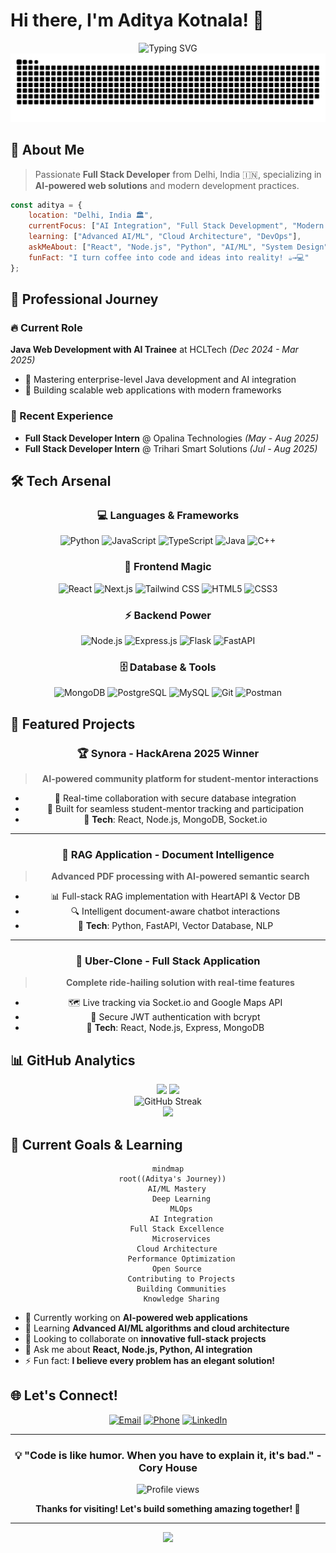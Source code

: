 # Hi there, I'm Aditya Kotnala! 👋

<div align="center">
  <img src="https://readme-typing-svg.herokuapp.com?font=Fira+Code&weight=600&size=28&pause=1000&color=00D4FF&center=true&vCenter=true&random=false&width=600&lines=Full+Stack+Developer+%F0%9F%9A%80;AI+%26+Web+Development+Expert+%F0%9F%A4%96;Building+the+Future+with+Code+%F0%9F%92%BB;Always+Learning%2C+Always+Growing+%F0%9F%8C%B1" alt="Typing SVG" />
</div>

<div align="center">
  <img src="https://github.com/Platane/snk/raw/output/github-contribution-grid-snake.svg" alt="Snake animation" />
</div>

## 🌟 About Me

> Passionate **Full Stack Developer** from Delhi, India 🇮🇳, specializing in **AI-powered web solutions** and modern development practices.

```javascript
const aditya = {
    location: "Delhi, India 🏛️",
    currentFocus: ["AI Integration", "Full Stack Development", "Modern Web Apps"],
    learning: ["Advanced AI/ML", "Cloud Architecture", "DevOps"],
    askMeAbout: ["React", "Node.js", "Python", "AI/ML", "System Design"],
    funFact: "I turn coffee into code and ideas into reality! ☕→💻"
};
```

## 💼 Professional Journey

### 🔥 Current Role
**Java Web Development with AI Trainee** at HCLTech *(Dec 2024 - Mar 2025)*
- 🚀 Mastering enterprise-level Java development and AI integration
- 🎯 Building scalable web applications with modern frameworks

### 🌟 Recent Experience
- **Full Stack Developer Intern** @ Opalina Technologies *(May - Aug 2025)*
- **Full Stack Developer Intern** @ Trihari Smart Solutions *(Jul - Aug 2025)*

## 🛠️ Tech Arsenal

<div align="center">
  
### 💻 Languages & Frameworks
![Python](https://img.shields.io/badge/Python-3776AB?style=for-the-badge&logo=python&logoColor=white)
![JavaScript](https://img.shields.io/badge/JavaScript-F7DF1E?style=for-the-badge&logo=javascript&logoColor=black)
![TypeScript](https://img.shields.io/badge/TypeScript-007ACC?style=for-the-badge&logo=typescript&logoColor=white)
![Java](https://img.shields.io/badge/Java-ED8B00?style=for-the-badge&logo=openjdk&logoColor=white)
![C++](https://img.shields.io/badge/C++-00599C?style=for-the-badge&logo=cplusplus&logoColor=white)

### 🎨 Frontend Magic
![React](https://img.shields.io/badge/React-20232A?style=for-the-badge&logo=react&logoColor=61DAFB)
![Next.js](https://img.shields.io/badge/Next.js-000000?style=for-the-badge&logo=nextdotjs&logoColor=white)
![Tailwind CSS](https://img.shields.io/badge/Tailwind_CSS-38B2AC?style=for-the-badge&logo=tailwind-css&logoColor=white)
![HTML5](https://img.shields.io/badge/HTML5-E34F26?style=for-the-badge&logo=html5&logoColor=white)
![CSS3](https://img.shields.io/badge/CSS3-1572B6?style=for-the-badge&logo=css3&logoColor=white)

### ⚡ Backend Power
![Node.js](https://img.shields.io/badge/Node.js-43853D?style=for-the-badge&logo=node.js&logoColor=white)
![Express.js](https://img.shields.io/badge/Express.js-404D59?style=for-the-badge&logo=express&logoColor=white)
![Flask](https://img.shields.io/badge/Flask-000000?style=for-the-badge&logo=flask&logoColor=white)
![FastAPI](https://img.shields.io/badge/FastAPI-005571?style=for-the-badge&logo=fastapi)

### 🗄️ Database & Tools
![MongoDB](https://img.shields.io/badge/MongoDB-4EA94B?style=for-the-badge&logo=mongodb&logoColor=white)
![PostgreSQL](https://img.shields.io/badge/PostgreSQL-316192?style=for-the-badge&logo=postgresql&logoColor=white)
![MySQL](https://img.shields.io/badge/MySQL-00000F?style=for-the-badge&logo=mysql&logoColor=white)
![Git](https://img.shields.io/badge/Git-F05032?style=for-the-badge&logo=git&logoColor=white)
![Postman](https://img.shields.io/badge/Postman-FF6C37?style=for-the-badge&logo=postman&logoColor=white)

</div>

## 🚀 Featured Projects

<div align="center">
  
### 🏆 Synora - HackArena 2025 Winner
> **AI-powered community platform for student-mentor interactions**
- 🤖 Real-time collaboration with secure database integration
- 🎯 Built for seamless student-mentor tracking and participation
- 🔧 **Tech**: React, Node.js, MongoDB, Socket.io

---

### 📄 RAG Application - Document Intelligence
> **Advanced PDF processing with AI-powered semantic search**
- 📊 Full-stack RAG implementation with HeartAPI & Vector DB
- 🔍 Intelligent document-aware chatbot interactions
- 🔧 **Tech**: Python, FastAPI, Vector Database, NLP

---

### 🚗 Uber-Clone - Full Stack Application
> **Complete ride-hailing solution with real-time features**
- 🗺️ Live tracking via Socket.io and Google Maps API
- 🔐 Secure JWT authentication with bcrypt
- 🔧 **Tech**: React, Node.js, Express, MongoDB

</div>

## 📊 GitHub Analytics

<div align="center">
  <img height="180em" src="https://github-readme-stats.vercel.app/api?username=adityakotnala&show_icons=true&theme=tokyonight&include_all_commits=true&count_private=true"/>
  <img height="180em" src="https://github-readme-stats.vercel.app/api/top-langs/?username=adityakotnala&layout=compact&langs_count=8&theme=tokyonight"/>
</div>

<div align="center">
  <img src="https://github-readme-streak-stats.herokuapp.com/?user=adityakotnala&theme=tokyonight" alt="GitHub Streak" />
</div>

<div align="center">
  <img src="https://github-profile-trophy.vercel.app/?username=adityakotnala&theme=tokyonight&no-frame=true&no-bg=false&margin-w=4&row=1" />
</div>

## 🎯 Current Goals & Learning

<div align="center">
  
```mermaid
mindmap
  root((Aditya's Journey))
    AI/ML Mastery
      Deep Learning
      MLOps
      AI Integration
    Full Stack Excellence
      Microservices
      Cloud Architecture  
      Performance Optimization
    Open Source
      Contributing to Projects
      Building Communities
      Knowledge Sharing
```

</div>

- 🔭 Currently working on **AI-powered web applications**
- 🌱 Learning **Advanced AI/ML algorithms and cloud architecture**
- 👯 Looking to collaborate on **innovative full-stack projects**
- 💬 Ask me about **React, Node.js, Python, AI integration**
- ⚡ Fun fact: **I believe every problem has an elegant solution!**

## 🌐 Let's Connect!

<div align="center">
  
[![Email](https://img.shields.io/badge/Email-adityakotnala6@gmail.com-red?style=for-the-badge&logo=gmail&logoColor=white)](mailto:adityakotnala6@gmail.com)
[![Phone](https://img.shields.io/badge/Phone-+91_9560214885-green?style=for-the-badge&logo=whatsapp&logoColor=white)](tel:+919560214885)
[![LinkedIn](https://img.shields.io/badge/LinkedIn-Aditya_Kotnala-blue?style=for-the-badge&logo=linkedin&logoColor=white)](https://linkedin.com/in/adityakotnala)

</div>

---

<div align="center">
  
### 💡 "Code is like humor. When you have to explain it, it's bad." - Cory House

<img src="https://komarev.com/ghpvc/?username=adityakotnala&label=Profile%20views&color=0e75b6&style=flat" alt="Profile views" />

**Thanks for visiting! Let's build something amazing together! 🚀**

</div>

---

<div align="center">
  <img src="https://capsule-render.vercel.app/api?type=waving&color=gradient&height=100&section=footer&animation=twinkling" />
</div>

